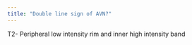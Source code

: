 ```yaml
---
title: "Double line sign of AVN?"
---
```

T2- Peripheral low intensity rim and inner high intensity band

